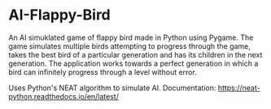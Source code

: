 # AI-Flappy-Bird

An AI simuklated game of flappy bird made in Python using Pygame. The game simulates multiple birds attempting to progress through the game, takes the best bird of a particular generation and has its children in the next generation. The application works towards a perfect generation in which a bird can infinitely progress through a level without error.

Uses Python's NEAT algorithm to simulate AI.
Documentation: https://neat-python.readthedocs.io/en/latest/

